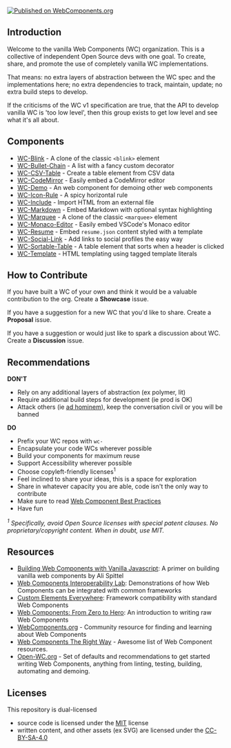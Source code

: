 [![Published on WebComponents.org](https://img.shields.io/badge/webcomponents.org-published-blue.svg)](https://www.webcomponents.org/author/vanillawc)


## Introduction

Welcome to the vanilla Web Components (WC) organization. This is a collective of independent Open Source devs with one goal. To create, share, and promote the use of completely vanilla WC implementations.

That means: no extra layers of abstraction between the WC spec and the implementations here; no extra dependencies to track, maintain, update; no extra build steps to develop.

If the criticisms of the WC v1 specification are true, that the API to develop vanilla WC is 'too low level', then this group exists to get low level and see what it's all about.

## Components

- [WC-Blink][] - A clone of the classic `<blink>` element
- [WC-Bullet-Chain][] - A list with a fancy custom decorator
- [WC-CSV-Table][] - Create a table element from CSV data
- [WC-CodeMirror][] - Easily embed a CodeMirror editor
- [WC-Demo][] - An web component for demoing other web components
- [WC-Icon-Rule][] - A spicy horizontal rule 
- [WC-Include][] - Import HTML from an external file
- [WC-Markdown][] - Embed Markdown with optional syntax highlighting
- [WC-Marquee][] - A clone of the classic `<marquee>` element
- [WC-Monaco-Editor][] - Easily embed VSCode's Monaco editor
- [WC-Resume][] - Embed `resume.json` content styled with a template
- [WC-Social-Link][] - Add links to social profiles the easy way
- [WC-Sortable-Table][] - A table element that sorts when a header is clicked
- [WC-Template][] - HTML templating using tagged template literals

[WC-Blink]: https://github.com/vanillawc/wc-blink
[WC-Bullet-Chain]: https://github.com/vanillawc/wc-bullet-chain
[WC-CodeMirror]: https://github.com/vanillawc/wc-codemirror
[WC-CSV-Table]: https://github.com/vanillawc/wc-csv-table
[WC-Demo]: https://github.com/vanillawc/wc-demo
[WC-Icon-Rule]: https://github.com/vanillawc/wc-icon-rule
[WC-Include]: https://github.com/vanillawc/wc-include
[WC-Markdown]: https://github.com/vanillawc/wc-markdown
[WC-Marquee]: https://github.com/vanillawc/wc-marquee
[WC-Monaco-Editor]: https://github.com/vanillawc/wc-monaco-editor
[WC-Resume]: https://github.com/vanillawc/wc-resume
[WC-Social-Link]: https://github.com/vanillawc/wc-social-link
[WC-Sortable-Table]: https://github.com/vanillawc/wc-sortable-table
[WC-Template]: https://github.com/vanillawc/wc-template

## How to Contribute

If you have built a WC of your own and think it would be a valuable contribution to the org. Create a **Showcase** issue.

If you have a suggestion for a new WC that you'd like to share. Create a **Proposal** issue.

If you have a suggestion or would just like to spark a discussion about WC. Create a **Discussion** issue.


## Recommendations

**DON'T**

- Rely on any additional layers of abstraction (ex polymer, lit)
- Require additional build steps for development (ie prod is OK)
- Attack others (ie [ad hominem][]), keep the conversation civil or you will be banned

**DO**

- Prefix your WC repos with `wc-`
- Encapsulate your code WCs wherever possible
- Build your components for maximum reuse
- Support Accessibility wherever possible
- Choose copyleft-friendly licenses<sup>1</sup>
- Feel inclined to share your ideas, this is a space for exploration
- Share in whatever capacity you are able, code isn't the only way to contribute
- Make sure to read [Web Component Best Practices][]
- Have fun

*<sup>1</sup> Specifically, avoid Open Source licenses with special patent clauses. No proprietary/copyright content. When in doubt, use MIT.*

[ad hominem]: https://en.wikipedia.org/wiki/Ad_hominem
[Web Component Best Practices]: https://developers.google.com/web/fundamentals/web-components/best-practices

## Resources

- [Building Web Components with Vanilla Javascript][]: A primer on building vanilla web components by Ali Spittel
- [Web Components Interoperability Lab][]: Demonstrations of how Web Components can be integrated with common frameworks
- [Custom Elements Everywhere][]: Framework compatibility with standard Web Components
- [Web Components: From Zero to Hero][]: An introduction to writing raw Web Components
- [WebComponents.org][] - Community resource for finding and learning about Web Components
- [Web Components The Right Way][] - Awesome list of Web Component resources.
- [Open-WC.org][] - Set of defaults and recommendations to get started writing Web Components, anything from linting, testing, building, automating and demoing.

[Building Web Components with Vanilla Javascript]: https://dev.to/aspittel/building-web-components-with-vanilla-javascript--jho
[Web Components Interoperability Lab]: https://glitch.com/@sergicontre/web-components-interoperability-lab
[Custom Elements Everywhere]: https://custom-elements-everywhere.com/
[Web Components: From Zero to Hero]: https://dev.to/thepassle/web-components-from-zero-to-hero-4n4m
[WebComponents.org]: https://www.webcomponents.org/
[Web Components The Right Way]: https://github.com/mateusortiz/webcomponents-the-right-way
[Open-WC.org]: https://www.open-wc.org

## Licenses

This repository is dual-licensed
- source code is licensed under the [MIT][] license
- written content, and other assets (ex SVG) are licensed under the [CC-BY-SA-4.0][]

[MIT]: ./LICENSE-MIT
[CC-BY-SA-4.0]: ./LICENSE-CC-BY-SA
